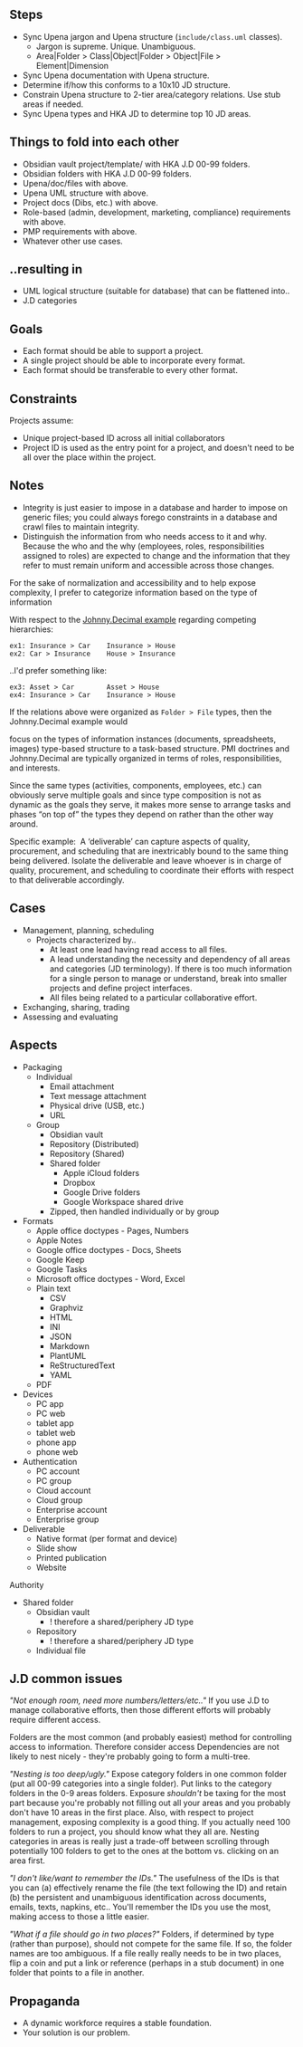 ## Steps

* Sync Upena jargon and Upena structure (`include/class.uml` classes).
	* Jargon is supreme. Unique. Unambiguous.
	* Area|Folder > Class|Object|Folder > Object|File > Element|Dimension
* Sync Upena documentation with Upena structure.
* Determine if/how this conforms to a 10x10 JD structure.
* Constrain Upena structure to 2-tier area/category relations. Use stub areas if needed.
* Sync Upena types and HKA JD to determine top 10 JD areas.

## Things to fold into each other

* Obsidian vault project/template/ with HKA J.D 00-99 folders.
* Obsidian folders with HKA J.D 00-99 folders.
* Upena/doc/files with above.
* Upena UML structure with above.
* Project docs (Dibs, etc.) with above.
* Role-based (admin, development, marketing, compliance) requirements with above.
* PMP requirements with above.
* Whatever other use cases.

## ..resulting in

* UML logical structure (suitable for database) that can be flattened into..
* J.D categories

## Goals

* Each format should be able to support a project.
* A single project should be able to incorporate every format.
* Each format should be transferable to every other format.

## Constraints

Projects assume:
* Unique project-based ID across all initial collaborators
* Project ID is used as the entry point for a project, and doesn't need to be all over the place within the project.

## Notes

* Integrity is just easier to impose in a database and harder to impose on generic files; you could  always forego constraints in a database and crawl files to maintain integrity.
* Distinguish the information from who needs access to it and why. Because the who and the why (employees, roles, responsibilities assigned to roles) are expected to change and the information that they refer to must remain uniform and accessible across those changes.

For the sake of normalization and accessibility and to help expose complexity, I prefer to categorize information based on the type of information

With respect to the [Johnny.Decimal example](https://johnnydecimal.com/10-19-concepts/11-core/11.02-areas-and-categories/) regarding competing hierarchies:

	ex1: Insurance > Car    Insurance > House 
	ex2: Car > Insurance    House > Insurance

..I'd prefer something like:

	ex3: Asset > Car        Asset > House
	ex4: Insurance > Car    Insurance > House

If the relations above were organized as `Folder > File` types, then the Johnny.Decimal example would 

focus on the types of information instances (documents, spreadsheets, images) type-based structure to a task-based structure. PMI doctrines and Johnny.Decimal are typically organized in terms of roles, responsibilities, and interests.

Since the same types (activities, components, employees, etc.) can obviously serve multiple goals and since type composition is not as dynamic as the goals they serve, it makes more sense to arrange tasks and phases “on top of” the types they depend on rather than the other way around.

Specific example:  A ‘deliverable’ can capture aspects of quality, procurement, and scheduling that are inextricably bound to the same thing being delivered. Isolate the deliverable and leave whoever is in charge of quality, procurement, and scheduling to coordinate their efforts with respect to that deliverable accordingly.


## Cases

* Management, planning, scheduling
	* Projects characterized by..
		* At least one lead having read access to all files.
		* A lead understanding the necessity and dependency of all areas and categories (JD terminology). If there is too much information for a single person to manage or understand, break into smaller projects and define project interfaces.
		* All files being related to a particular collaborative effort.
* Exchanging, sharing, trading
* Assessing and evaluating

## Aspects

* Packaging
	* Individual
		* Email attachment
		* Text message attachment
		* Physical drive (USB, etc.)
		* URL
	* Group
		* Obsidian vault
		* Repository (Distributed)
		* Repository (Shared)
		* Shared folder
			* Apple iCloud folders
			* Dropbox
			* Google Drive folders
			* Google Workspace shared drive
		* Zipped, then handled individually or by group
* Formats
	* Apple office doctypes - Pages, Numbers
	* Apple Notes
	* Google office doctypes - Docs, Sheets
	* Google Keep
	* Google Tasks
	* Microsoft office doctypes - Word, Excel
	* Plain text
		* CSV
		* Graphviz
		* HTML
		* INI
		* JSON
		* Markdown
		* PlantUML
		* ReStructuredText
		* YAML
	* PDF
* Devices
	* PC app
	* PC web
	* tablet app
	* tablet web
	* phone app
	* phone web
* Authentication
	* PC account
	* PC group
	* Cloud account
	* Cloud group
	* Enterprise account
	* Enterprise group
* Deliverable
	* Native format (per format and device)
	* Slide show
	* Printed publication
	* Website

Authority
* Shared folder
	* Obsidian vault
		* ! therefore a shared/periphery JD type
	* Repository
		* ! therefore a shared/periphery JD type
	* Individual file

## J.D common issues

*"Not enough room, need more numbers/letters/etc.."* If you use J.D to manage collaborative efforts, then those different efforts will probably require different access.

Folders are the most common (and probably easiest) method for controlling access to information. Therefore consider access
Dependencies are not likely to nest nicely - they're probably going to form a multi-tree.

*"Nesting is too deep/ugly."* Expose category folders in one common folder (put all 00-99 categories into a single folder). Put links to the category folders in the 0-9 areas folders. Exposure *shouldn't* be taxing for the most part because you're probably not filling out all your areas and you probably don't have 10 areas in the first place. Also, with respect to project management, exposing complexity is a good thing. If you actually need 100 folders to run a project, you should know what they all are. Nesting categories in areas is really just a trade-off between scrolling through potentially 100 folders to get to the ones at the bottom vs. clicking on an area first.

*"I don't like/want to remember the IDs."* The usefulness of the IDs is that you can (a) effectively rename the file (the text following the ID) and retain (b) the persistent and unambiguous identification across documents, emails, texts, napkins, etc.. You'll remember the IDs you use the most, making access to those a little easier.

*"What if a file should go in two places?"* Folders, if determined by type (rather than purpose), should not compete for the same file. If so, the folder names are too ambiguous. If a file really really needs to be in two places, flip a coin and put a link or reference (perhaps in a stub document) in one folder that points to a file in another.

## Propaganda

* A dynamic workforce requires a stable foundation.
* Your solution is our problem.
